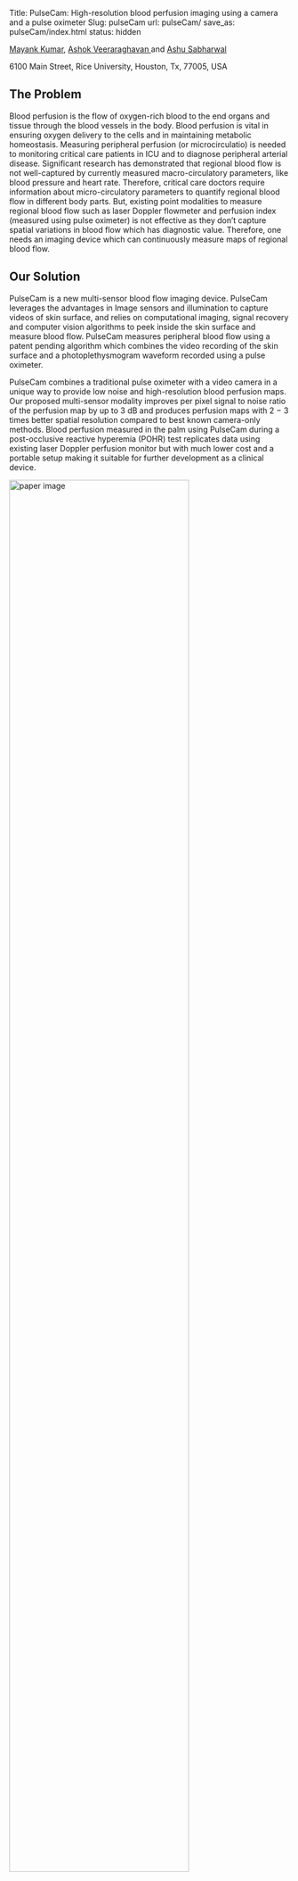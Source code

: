 Title: PulseCam: High-resolution blood perfusion imaging using a camera and a pulse oximeter
Slug: pulseCam
url: pulseCam/
save_as: pulseCam/index.html
status: hidden


<p class="text-center"><a href="http://www.ece.rice.edu/~mk28/" target="_blank">Mayank Kumar</a>, <a href="http://www.ece.rice.edu/~av21/" target="_blank"> Ashok Veeraraghavan </a> and <a href="http://www.ece.rice.edu/~ashu/" target="_blank">Ashu Sabharwal </a></p>
<p class="text-center text-muted">6100 Main Street, Rice University, Houston, Tx, 77005, USA</p>


## The Problem

<p class="text-justify">Blood perfusion is the flow of oxygen-rich blood to the end organs and tissue through the blood vessels in the body. Blood perfusion is vital in ensuring oxygen delivery to the cells and in maintaining metabolic homeostasis. Measuring peripheral perfusion (or microcirculatio) is needed to monitoring critical care patients in ICU and to diagnose peripheral arterial disease. Significant research has demonstrated that regional blood flow is not well-captured by currently measured macro-circulatory parameters, like blood pressure and heart rate. Therefore, critical care doctors require information about micro-circulatory parameters to quantify regional blood flow in different body parts. But, existing point modalities to measure regional blood flow such as laser Doppler flowmeter and perfusion index (measured using pulse oximeter) is not effective as they don’t capture spatial variations in blood flow which has diagnostic value. Therefore, one needs an imaging device which can continuously measure maps of regional blood flow. </p>

## Our Solution

<p class="text-justify">PulseCam is a new multi-sensor blood flow imaging device. PulseCam leverages the advantages in Image sensors and illumination to capture videos of skin surface, and relies on computational imaging, signal recovery and computer vision algorithms to peek inside the skin surface and measure blood flow.  PulseCam measures peripheral blood flow using a patent pending algorithm which combines the video recording of the skin surface and a photoplethysmogram waveform recorded using a pulse oximeter. </p>

<p class="text-justify"> PulseCam combines a traditional pulse oximeter with a video camera in a unique way to provide low noise and high-resolution blood perfusion maps. Our proposed multi-sensor modality improves per pixel signal to noise ratio of the perfusion map by up to 3 dB and produces perfusion maps with 2 − 3 times better spatial resolution compared to best known camera-only methods. Blood perfusion measured in the palm using PulseCam during a post-occlusive reactive hyperemia (POHR) test replicates data using existing laser Doppler perfusion monitor but with much lower cost and a portable setup making it suitable for further development as a clinical device. </p>

<div>
	<img src="{filename}/images/pulseCam-steps-involved.png" class="img-responsive center-block" alt="paper image" width = '80%'>
	<p class="text-center"><b>Processing steps involved in PulseCam:</b> Raw video frames from the camera are processed to estimate noisy blood volume waveform from each camera pixel, and the simultaneously recorded reliable blood volume waveform from the pulse oximeter is filtered; Spatiotemporal variations in blood perfusion is estimated by combining the processed videos from the camera and the pulse oximeter recordings</p> 
</div>

## Paper 
Kumar, M., Suliburk, J., Veeraraghavan, A., & Sabharwal, A. (2016). PulseCam: High-resolution blood perfusion imaging using a camera and a pulse oximeter. In 2016 38th Annual International Conference of the IEEE Engineering in Medicine and Biology Society (EMBC) (pp. 3904–3909). IEEE. <mark> <a href="{filename}/pdfs/PulseCam.pdf"> PDF </a></mark>

<b>Cite (BibTex) </b>
<pre>
@INPROCEEDINGS{7591581, 
author={M. Kumar and J. Suliburk and A. Veeraraghavan and A. Sabharwal}, 
booktitle={2016 38th Annual International Conference of the IEEE Engineering in Medicine and Biology Society (EMBC)}, 
title={PulseCam: High-resolution blood perfusion imaging using a camera and a pulse oximeter}, 
year={2016}, 
pages={3904-3909}, 
keywords={biomedical optical imaging;blood flow measurement;medical signal processing;oximetry;video cameras;PulseCam setup;camera-only system;clinical device;disease;high-resolution blood perfusion imaging;high-resolution blood perfusion maps;injury;laser Doppler flowmetry device;medical care;multisensor modality;noisy low-resolution blood perfusion maps;palm;portable camera-based blood perfusion measurement system;post-occlusive reactive hyperemia;signal to noise ratio;spatial resolution;standard PORH response curve;traditional pulse oximeter;video camera;Blood;Cameras;Noise measurement;Pulse measurements;Signal to noise ratio;Skin}, 
doi={10.1109/EMBC.2016.7591581}, 
ISSN={1557-170X}, 
month={Aug},}
</pre>

## Testing PulseCam during an occlusion event
<div class="container">
	<div class="row clearfix">
		<div class="col-md-6 column">
			</br>
			<div class="embed-responsive embed-responsive-4by3">
  				<iframe class="embed-responsive-item" width="500" height="313" src="https://player.vimeo.com/video/210254783" frameborder="0" webkitallowfullscreen mozallowfullscreen allowfullscreen></iframe>
			</div>
			</br> </br>
			<p class="text-center">False color video during the occlusion test: Bright regions have higher blood flow, dark region have lower blood flow. Blood flow in the palm occluded by putting pressure cuff in the arm.
 			</p>
 		</div>
		<div class="col-md-6 column"> 
			<img src="{filename}/images/pulseCam-PORH.png" class="img-responsive center-block" alt="paper image" width = '90%'>
			<p class="text-center">Temporal variation of average blood perfusion in the palm before, during and after an occlusion (post occlusive reactive hyperemia or PORH), RF is the resting flux (perfusion) before the occlusion, MF is the maximum flux just after the occlusion </p>
		</div>
	</div>
</div>
